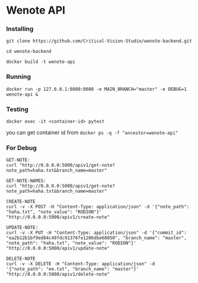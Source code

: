 # Wenote API
### Installing 
`git clone https://github.com/Critical-Vision-Studio/wenote-backend.git`

`cd wenote-backend`

`docker build -t wenote-api`

### Running
`docker run -p 127.0.0.1:8080:8080 -e MAIN_BRANCH="master" -e DEBUG=1 wenote-api &`

### Testing
`docker exec -it <container-id> pytest`

you can get container id from
`docker ps -q -f "ancestor=wenote-api"`

### For Debug
```
GET-NOTE:
curl "http://0.0.0.0:5000/apiv1/get-note?note_path=haha.txt&branch_name=master"

GET-NOTE-NAMES:
curl "http://0.0.0.0:5000/apiv1/get-note?note_path=haha.txt&branch_name=master"

CREATE-NOTE
curl -v -X POST -H "Content-Type: application/json" -d '{"note_path": "haha.txt", "note_value": "RODION"}' "http://0.0.0.0:5000/apiv1/create-note"

UPDATE-NOTE:
curl -v -X PUT -H "Content-Type: application/json" -d '{"commit_id": "ea2b12b1bf9ed84c49fdc91376fe1206dbe68050", "branch_name": "master", "note_path": "haha.txt", "note_value": "RODION"}' "http://0.0.0.0:5000/apiv1/update-note"

DELETE-NOTE
curl -v -X DELETE -H "Content-Type: application/json" -d '{"note_path": "ee.txt", "branch_name": "master"}' "http://0.0.0.0:5000/apiv1/delete-note"
```
